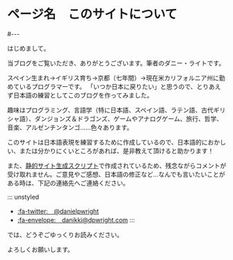 # ページ名　このサイトについて
#---


はじめまして。

当ブログをご覧いただき、ありがとうございます。筆者のダニー・ライトです。

スペイン生まれ→イギリス育ち→京都（七年間）→現在米カリフォルニア州に勤めているプログラマーです。
「いつか日本に戻りたい」と思うので、とりあえず日本語の練習としてこのブログを作ってみました。

趣味はプログラミング、言語学（特に日本語、スペイン語、ラテン語、古代ギリシャ語）、ダンジョンズ＆ドラゴンズ、ゲームやアナログゲーム、旅行、哲学、音楽、アルゼンチンタンゴ……色々あります。

このサイトは日本語表現を練習するために作成しているので、日本語的におかしい、または分かりにくいところがあれば、是非教えて頂けると助かります！

また、[静的サイト生成スクリプト](/1)で作成されているため、残念ながらコメントが受け取れません。ご意見やご感想、日本語の修正など…なんでも言いたいことがある時は、下記の連絡先へご連絡ください。

::: unstyled
* [:fa-twitter:　@danielpwright](https://twitter.com/danielpwright)
* [:fa-envelope:　danikki@dpwright.com](mailto:danikki@dpwright.com)
:::

では、どうぞごゆっくりお読みください。

よろしくお願いします。
